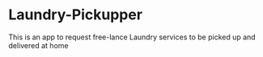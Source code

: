 # Laundry-Pickupper
This is an app to request free-lance Laundry services to be picked up and delivered at home
